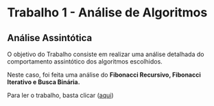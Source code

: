 # Trabalho 1 - Análise de Algoritmos
## Análise Assintótica

O objetivo do Trabalho consiste em realizar uma análise detalhada do comportamento assintótico dos algoritmos escolhidos.<br>

Neste caso, foi feita uma análise do <b>Fibonacci Recursivo, Fibonacci Iterativo e Busca Binária.</b>

Para ler o trabalho, basta clicar ([aqui](Relátorio/main.pdf))